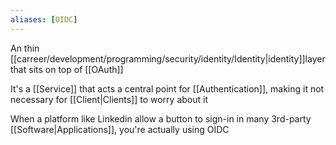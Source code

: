 ```yaml
---
aliases: [OIDC]
---
```


An thin [[carreer/development/programming/security/identity/Identity|identity]]layer  that sits on top of [[OAuth]]

It's a [[Service]] that acts a central point for [[Authentication]], making it not necessary for [[Client|Clients]] to worry about it

When a platform like Linkedin allow a button to sign-in in many 3rd-party [[Software|Applications]], you're actually using OIDC
